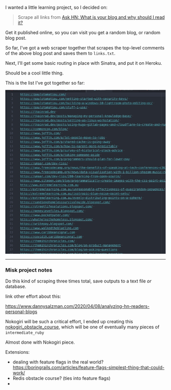 I wanted a little learning project, so I decided on:

> Scrape all links from [Ask HN: What is your blog and why should I read it?](https://news.ycombinator.com/item?id=22800136)

Get it published online, so you can visit you get a random blog, or random blog post. 

So far, I've got a web scraper together that scrapes the top-level comments of the above blog post and saves them to `links.txt`.

Next, I'll get some basic routing in place with Sinatra, and put it on Heroku. 

Should be a cool little thing. 

This is the list I've got together so far:

![links!](/images/links_01.jpg)







-----------------------

### Misk project notes

Do this kind of scraping three times total, save outputs to a text file _or_ database. 

link other effort about this: 

https://www.dannysalzman.com/2020/04/08/analyzing-hn-readers-personal-blogs

Nokogiri will be such a critical effort, I ended up creating this [nokogiri_obstacle_course](https://github.com/josh-works/intermediate_ruby_obstacle_course/tree/master/nokogiri_obstacle_course), which will be one of eventually many pieces of `intermediate_ruby`


Almost done with Nokogiri piece.

Extensions:

- dealing with feature flags in the real world? https://boringrails.com/articles/feature-flags-simplest-thing-that-could-work/
- Redis obstacle course? (ties into feature flags)
- 